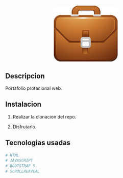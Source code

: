 <p align="center">
  <img src="assets/portafolio.png" width="200" alt="Yo Logo"/>
</p>

## Descripcion

Portafolio profecional web.

## Instalacion 

1. Realizar la clonacion del repo.

2. Disfrutarlo.

## Tecnologias usadas

```bash
# HTML
# JAVASCRIPT
# BOOTSTRAP 5
# SCROLLREAVEAL
```



